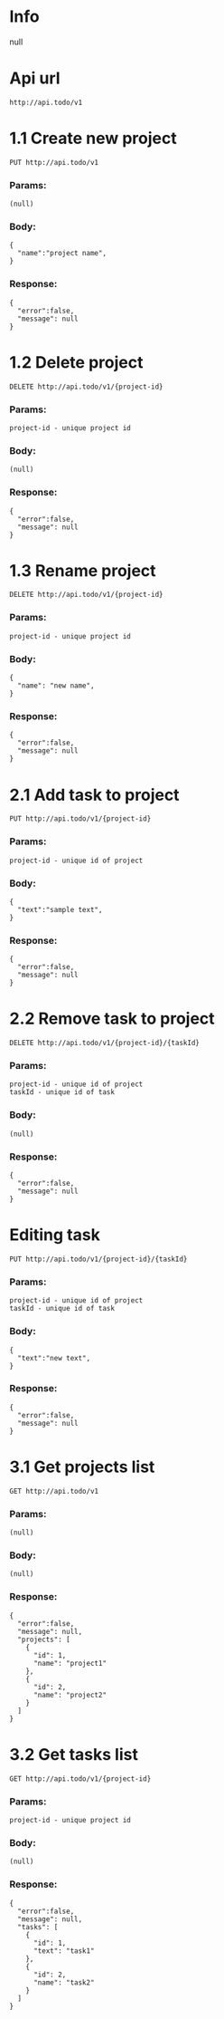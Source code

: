 # Info
null<br>
# Api url
```
http://api.todo/v1
```
# 1.1 Create new project
```
PUT http://api.todo/v1
```
### Params:
```
(null)
```
### Body:
```
{
  "name":"project name",
}
```
### Response: 
```
{
  "error":false,
  "message": null
}
```
# 1.2 Delete project
```
DELETE http://api.todo/v1/{project-id}
```
### Params:
```
project-id - unique project id
```
### Body:
```
(null)
```
### Response: 
```
{
  "error":false,
  "message": null
}
```
# 1.3 Rename project
```
DELETE http://api.todo/v1/{project-id}
```
### Params:
```
project-id - unique project id
```
### Body:
```
{
  "name": "new name",
}
```
### Response: 
```
{
  "error":false,
  "message": null
}
```
# 2.1 Add task to project
```
PUT http://api.todo/v1/{project-id}
```
### Params:
```
project-id - unique id of project
```
### Body:
```
{
  "text":"sample text",
}
```
### Response: 
```
{
  "error":false,
  "message": null
}
```
# 2.2 Remove task to project
```
DELETE http://api.todo/v1/{project-id}/{taskId}
```
### Params:
```
project-id - unique id of project
taskId - unique id of task
```
### Body:
```
(null)
```
### Response: 
```
{
  "error":false,
  "message": null
}
```
# Editing task
```
PUT http://api.todo/v1/{project-id}/{taskId}
```
### Params:
```
project-id - unique id of project
taskId - unique id of task
```
### Body:
```
{
  "text":"new text",
}
```
### Response: 
```
{
  "error":false,
  "message": null
}
```
# 3.1 Get projects list
```
GET http://api.todo/v1
```
### Params:
```
(null)
```
### Body:
```
(null)
```
### Response: 
```
{
  "error":false,
  "message": null,
  "projects": [
    {
      "id": 1,
      "name": "project1"
    },
    {
      "id": 2,
      "name": "project2"
    }
  ]
}
```
# 3.2 Get tasks list
```
GET http://api.todo/v1/{project-id}
```
### Params:
```
project-id - unique project id
```
### Body:
```
(null)
```
### Response: 
```
{
  "error":false,
  "message": null,
  "tasks": [
    {
      "id": 1,
      "text": "task1"
    },
    {
      "id": 2,
      "name": "task2"
    }
  ]
}
```
